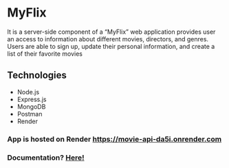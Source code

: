 # MyFlix
It is a server-side component of a “MyFlix” web application provides user an access to information about different
movies, directors, and genres. Users are able to sign up, update their
personal information, and create a list of their favorite movies

## Technologies
* Node.js
* Express.js
* MongoDB
* Postman
* Render
### App is hosted on Render https://movie-api-da5i.onrender.com
### Documentation? [Here!](https://movie-api-da5i.onrender.com/documentation.html)
